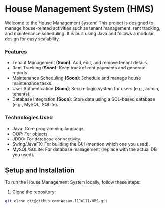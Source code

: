 # House Management System (HMS)

Welcome to the House Management System! This project is designed to manage house-related activities such as tenant management, rent tracking, and maintenance scheduling. It is built using Java and follows a modular design for easy scalability.

### Features
- Tenant Management **(Soon)**: Add, edit, and remove tenant details.
- Rent Tracking **(Soon)**: Keep track of rent payments and generate reports.
- Maintenance Scheduling **(Soon)**: Schedule and manage house maintenance tasks.
- User Authentication **(Soon)**: Secure login system for users (e.g., admin, tenants).
- Database Integration **(Soon)**: Store data using a SQL-based database (e.g., MySQL, SQLite).

### Technologies Used
- Java: Core programming language.
- OOP: For objects.
- JDBC: For database connectivity.
- Swing/JavaFX: For building the GUI (mention which one you used).
- MySQL/SQLite: For database management (replace with the actual DB you used).

## Setup and Installation
To run the House Management System locally, follow these steps:

1. Clone the repository:
```bash
git clone git@github.com:Wesam-1110111/HMS.git
```
